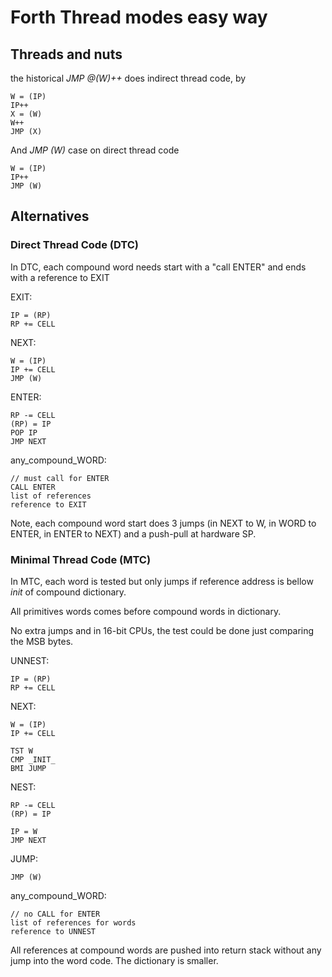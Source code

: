 
# Forth Thread modes easy way

## Threads and nuts

 the historical _JMP @(W)++_ does indirect thread code, by

    W = (IP)
    IP++
    X = (W)
    W++
    JMP (X)

 And _JMP (W)_ case on direct thread code
    
    W = (IP)
    IP++
    JMP (W)

## Alternatives

### Direct Thread Code (DTC)

In DTC, each compound word needs start with a "call ENTER" and ends with a reference to EXIT

EXIT:

    IP = (RP)
    RP += CELL

NEXT:
    
    W = (IP)
    IP += CELL
    JMP (W)

ENTER:

    RP -= CELL
    (RP) = IP
    POP IP 
    JMP NEXT
    
any_compound_WORD:

    // must call for ENTER
    CALL ENTER
    list of references
    reference to EXIT
   
Note, each compound word start does 3 jumps (in NEXT to W, in WORD to ENTER, in ENTER to NEXT) and a push-pull at hardware SP.

### Minimal Thread Code (MTC)

In MTC, each word is tested but only jumps if reference address is bellow _init_ of compound dictionary. 

All primitives words comes before compound words in dictionary.

No extra jumps and in 16-bit CPUs, the test could be done just comparing the MSB bytes.

UNNEST:

    IP = (RP)
    RP += CELL

NEXT:

    W = (IP)
    IP += CELL

    TST W
    CMP _INIT_
    BMI JUMP

NEST:
    
    RP -= CELL
    (RP) = IP
    
    IP = W
    JMP NEXT
    
JUMP:

    JMP (W)
    
any_compound_WORD:
    
    // no CALL for ENTER 
    list of references for words
    reference to UNNEST

All references at compound words are pushed into return stack without any jump into the word code. The dictionary is smaller.

